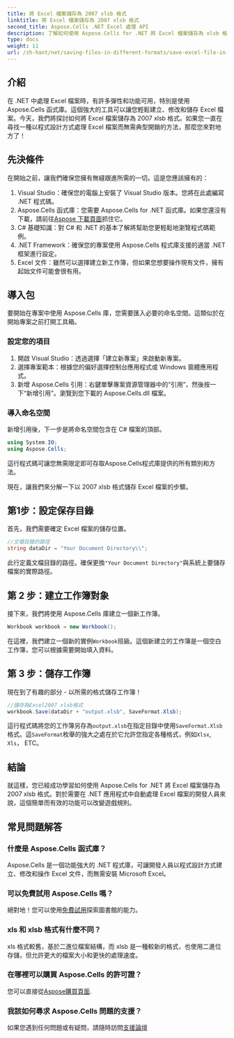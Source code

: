 ```yaml
---
title: 將 Excel 檔案儲存為 2007 xlsb 格式
linktitle: 將 Excel 檔案儲存為 2007 xlsb 格式
second_title: Aspose.Cells .NET Excel 處理 API
description: 了解如何使用 Aspose.Cells for .NET 將 Excel 檔案儲存為 xlsb 格式！帶有實際範例的分步指南等著您。
type: docs
weight: 11
url: /zh-hant/net/saving-files-in-different-formats/save-excel-file-in-2007-xlsb-format/
---
```

## 介紹
在 .NET 中處理 Excel 檔案時，有許多彈性和功能可用，特別是使用 Aspose.Cells 函式庫。這個強大的工具可以讓您輕鬆建立、修改和儲存 Excel 檔案。今天，我們將探討如何將 Excel 檔案儲存為 2007 xlsb 格式。如果您一直在尋找一種以程式設計方式處理 Excel 檔案而無需典型開銷的方法，那麼您來對地方了！ 
## 先決條件
在開始之前，讓我們確保您擁有無縫跟進所需的一切。這是您應該擁有的：
1. Visual Studio：確保您的電腦上安裝了 Visual Studio 版本。您將在此處編寫 .NET 程式碼。 
2. Aspose.Cells 函式庫：您需要 Aspose.Cells for .NET 函式庫。如果您還沒有下載，請前往[Aspose 下載頁面](https://releases.aspose.com/cells/net/)抓住它。 
3. C# 基礎知識：對 C# 和 .NET 的基本了解將幫助您更輕鬆地瀏覽程式碼範例。
4. .NET Framework：確保您的專案使用 Aspose.Cells 程式庫支援的適當 .NET 框架進行設定。
5. Excel 文件：雖然可以選擇建立新工作簿，但如果您想要操作現有文件，擁有起始文件可能會很有用。
## 導入包
要開始在專案中使用 Aspose.Cells 庫，您需要匯入必要的命名空間。這類似於在開始專案之前打開工具箱。
### 設定您的項目
1. 開啟 Visual Studio：透過選擇「建立新專案」來啟動新專案。 
2. 選擇專案範本：根據您的偏好選擇控制台應用程式或 Windows 窗體應用程式。
3. 新增 Aspose.Cells 引用：右鍵單擊專案資源管理器中的“引用”，然後按一下“新增引用”。瀏覽到您下載的 Aspose.Cells.dll 檔案。
### 導入命名空間
新增引用後，下一步是將命名空間包含在 C# 檔案的頂部。
```csharp
using System.IO;
using Aspose.Cells;
```
這行程式碼可讓您無需限定即可存取Aspose.Cells程式庫提供的所有類別和方法。

現在，讓我們來分解一下以 2007 xlsb 格式儲存 Excel 檔案的步驟。
## 第1步：設定保存目錄
首先，我們需要確定 Excel 檔案的儲存位置。

```csharp
//文檔目錄的路徑
string dataDir = "Your Document Directory\\";
```
此行定義文檔目錄的路徑。確保更換`"Your Document Directory"`與系統上要儲存檔案的實際路徑。
## 第 2 步：建立工作簿對象
接下來，我們將使用 Aspose.Cells 庫建立一個新工作簿。

```csharp
Workbook workbook = new Workbook();
```
在這裡，我們建立一個新的實例`Workbook`班級。這個新建立的工作簿是一個空白工作簿，您可以根據需要開始填入資料。
## 第 3 步：儲存工作簿
現在到了有趣的部分 - 以所需的格式儲存工作簿！
```csharp
//儲存為Excel2007 xlsb格式
workbook.Save(dataDir + "output.xlsb", SaveFormat.Xlsb);
```
這行程式碼將您的工作簿另存為`output.xlsb`在指定目錄中使用`SaveFormat.Xlsb`格式。這`SaveFormat`枚舉的強大之處在於它允許您指定各種格式，例如`Xlsx`, `Xls`， ETC。
## 結論
就這樣，您已經成功學習如何使用 Aspose.Cells for .NET 將 Excel 檔案儲存為 2007 xlsb 格式。對於需要在 .NET 應用程式中自動處理 Excel 檔案的開發人員來說，這個簡單而有效的功能可以改變遊戲規則。

## 常見問題解答
### 什麼是 Aspose.Cells 函式庫？
Aspose.Cells 是一個功能強大的 .NET 程式庫，可讓開發人員以程式設計方式建立、修改和操作 Excel 文件，而無需安裝 Microsoft Excel。
### 可以免費試用 Aspose.Cells 嗎？
絕對地！您可以使用[免費試用](https://releases.aspose.com/)探索圖書館的能力。
### xls 和 xlsb 格式有什麼不同？
xls 格式較舊，基於二進位檔案結構，而 xlsb 是一種較新的格式，也使用二進位存儲，但允許更大的檔案大小和更快的處理速度。
### 在哪裡可以購買 Aspose.Cells 的許可證？
您可以直接從[Aspose購買頁面](https://purchase.aspose.com/buy).
### 我該如何尋求 Aspose.Cells 問題的支援？
如果您遇到任何問題或有疑問，請隨時訪問[支援論壇](https://forum.aspose.com/c/cells/9)